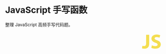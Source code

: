 # JavaScript 手写函数

整理 JavaScript 高频手写代码题。

<div style="text-align: right">
  <svg t="1595948360275" class="icon" viewBox="0 0 1024 1024" version="1.1" xmlns="http://www.w3.org/2000/svg" p-id="11728" xmlns:xlink="http://www.w3.org/1999/xlink" width="64" height="64"><defs><style type="text/css"></style></defs><path d="M238.592 155.648H399.36v450.56C399.36 809.984 302.08 880.64 146.432 880.64c-37.888 0-87.04-6.144-118.784-17.408l18.432-130.048c22.528 7.168 51.2 12.288 82.944 12.288 67.584 0 110.592-30.72 110.592-141.312V155.648h-1.024z m301.056 547.84c41.984 22.528 110.592 44.032 179.2 44.032 73.728 0 113.664-30.72 113.664-78.848 0-43.008-33.792-69.632-119.808-99.328-118.784-40.96-197.632-107.52-197.632-211.968C515.072 235.52 617.472 143.36 785.408 143.36c81.92 0 139.264 16.384 182.272 35.84L931.84 308.224c-27.648-13.312-79.872-33.792-148.48-33.792-69.632 0-103.424 32.768-103.424 68.608 0 45.056 38.912 65.536 132.096 101.376 125.952 46.08 184.32 112.64 184.32 214.016 0 119.808-91.136 221.184-286.72 221.184-81.92 0-161.792-22.528-201.728-44.032l31.744-132.096z" fill="#F4DE51" p-id="11729"></path></svg>
</div>
